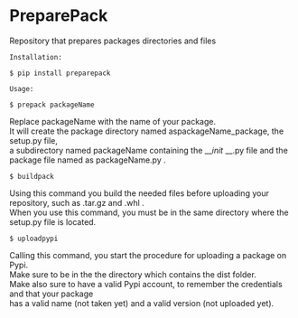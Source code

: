 # PreparePack

Repository that prepares packages directories and files

`Installation:`

    $ pip install preparepack

`Usage:`

    $ prepack packageName

Replace packageName with the name of your package. \
It will create the package directory named aspackageName_package,
the setup.py file, \
a subdirectory named packageName containing 
the ___init_ __.py file and the package file named as packageName.py .

    $ buildpack 

Using this command you build the needed files before uploading your repository, such as .tar.gz and .whl .\
When you use this command, you must be in the same directory where the setup.py file is located.

    $ uploadpypi

Calling this command, you start the procedure for uploading a package on Pypi. \
Make sure to be in the the directory which contains the dist folder.\
Make also sure to have a valid Pypi account, to remember the credentials and that your package \
has a valid name (not taken yet) and a valid version (not uploaded yet).